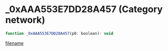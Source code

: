 # _0xAAA553E7DD28A457 (Category network)

```js
function _0xAAA553E7DD28A457(p0: boolean): void
```

[filename](_0xAAA553E7DD28A457_m.md ':include')